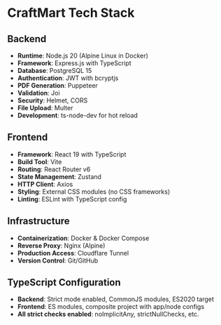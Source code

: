 # CraftMart Tech Stack

## Backend
- **Runtime**: Node.js 20 (Alpine Linux in Docker)
- **Framework**: Express.js with TypeScript
- **Database**: PostgreSQL 15
- **Authentication**: JWT with bcryptjs
- **PDF Generation**: Puppeteer
- **Validation**: Joi
- **Security**: Helmet, CORS
- **File Upload**: Multer
- **Development**: ts-node-dev for hot reload

## Frontend
- **Framework**: React 19 with TypeScript
- **Build Tool**: Vite
- **Routing**: React Router v6
- **State Management**: Zustand
- **HTTP Client**: Axios
- **Styling**: External CSS modules (no CSS frameworks)
- **Linting**: ESLint with TypeScript config

## Infrastructure
- **Containerization**: Docker & Docker Compose
- **Reverse Proxy**: Nginx (Alpine)
- **Production Access**: Cloudflare Tunnel
- **Version Control**: Git/GitHub

## TypeScript Configuration
- **Backend**: Strict mode enabled, CommonJS modules, ES2020 target
- **Frontend**: ES modules, composite project with app/node configs
- **All strict checks enabled**: noImplicitAny, strictNullChecks, etc.